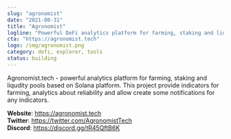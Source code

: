 ```yaml
---
slug: "agronomist"
date: "2021-08-31"
title: "Agronomist"
logline: "Powerful DeFi analytics platform for farming, staking and liqudity pools"
cta: "https://agronomist.tech"
logo: /img/agronomist.png
category: defi, explorer, tools
status: building
---
```


Agronomist.tech - powerful analytics platform for farming, staking and liqudity pools based on Solana platform. This project provide indicators for farming, analytics about reliability and allow create some notifications for any indicators.

<b>Website</b>: https://agronomist.tech </br>
<b>Twitter</b>: https://twitter.com/AgronomistTech </br>
<b>Discord</b>: https://discord.gg/tR45QftB6K </br>
